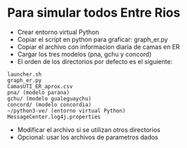 # Para simular todos Entre Rios
- Crear entorno virtual Python
- Copiar el script en python para graficar: graph_er.py
- Copiar el archivo con informacion diaria de camas en ER
- Cargar los tres modelos (pna, gchu y concord)
- El orden de los directorios por defecto es el siguiente:
```
launcher.sh
graph_er.py
CamasUTI_ER_aprox.csv
pna/ (modelo parana)
gchu/ (modelo gualeguaychu)
concord/ (modelo concordia)
~/python3-ve/ (entorno virtual Python)
MessageCenter.log4j.properties
```
- Modificar el archivo si se utilizan otros directorios
- Opcional: usar los archivos de parametros dados
